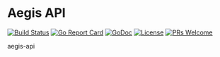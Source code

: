 # Aegis API

[![Build Status](https://api.travis-ci.org/nortonlifelock/aegis-api.svg?branch=master)](https://travis-ci.org/nortonlifelock/aegis-api)
[![Go Report Card](https://goreportcard.com/badge/github.com/nortonlifelock/aegis-api)](https://goreportcard.com/report/github.com/nortonlifelock/aegis-api)
[![GoDoc](https://godoc.org/github.com/nortonlifelock/aegis-api?status.svg)](https://godoc.org/github.com/nortonlifelock/aegis-api)
[![License](https://img.shields.io/badge/License-Apache%202.0-blue.svg)](https://opensource.org/licenses/Apache-2.0) [![PRs Welcome](https://img.shields.io/badge/PRs-welcome-brightgreen.svg)](http://makeapullrequest.com)

aegis-api
